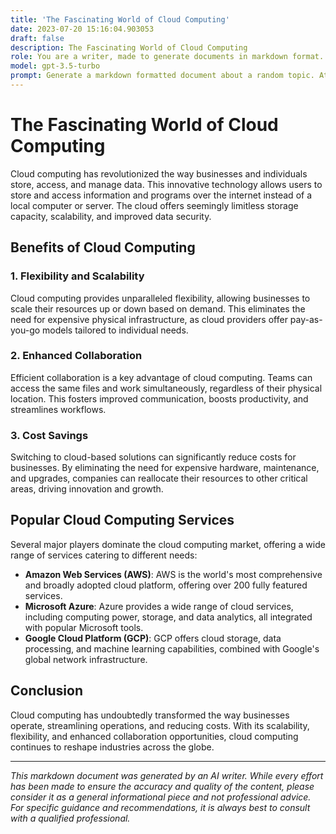 ```yaml
---
title: 'The Fascinating World of Cloud Computing'
date: 2023-07-20 15:16:04.903053
draft: false
description: The Fascinating World of Cloud Computing
role: You are a writer, made to generate documents in markdown format. It is very important that all of the documents you generate are in valid markdown format.
model: gpt-3.5-turbo
prompt: Generate a markdown formatted document about a random topic. At the bottom, include a disclaimer explaining that the document was generated by you. The first line of the document should be the title. Make sure that the entire document is in proper markdown format, using a mix of various tags to make the document visually appealing.
---
```


# The Fascinating World of Cloud Computing

Cloud computing has revolutionized the way businesses and individuals store, access, and manage data. This innovative technology allows users to store and access information and programs over the internet instead of a local computer or server. The cloud offers seemingly limitless storage capacity, scalability, and improved data security. 

## Benefits of Cloud Computing

### 1. Flexibility and Scalability
Cloud computing provides unparalleled flexibility, allowing businesses to scale their resources up or down based on demand. This eliminates the need for expensive physical infrastructure, as cloud providers offer pay-as-you-go models tailored to individual needs.

### 2. Enhanced Collaboration
Efficient collaboration is a key advantage of cloud computing. Teams can access the same files and work simultaneously, regardless of their physical location. This fosters improved communication, boosts productivity, and streamlines workflows.

### 3. Cost Savings
Switching to cloud-based solutions can significantly reduce costs for businesses. By eliminating the need for expensive hardware, maintenance, and upgrades, companies can reallocate their resources to other critical areas, driving innovation and growth.

## Popular Cloud Computing Services

Several major players dominate the cloud computing market, offering a wide range of services catering to different needs:

- **Amazon Web Services (AWS)**: AWS is the world's most comprehensive and broadly adopted cloud platform, offering over 200 fully featured services.
- **Microsoft Azure**: Azure provides a wide range of cloud services, including computing power, storage, and data analytics, all integrated with popular Microsoft tools.
- **Google Cloud Platform (GCP)**: GCP offers cloud storage, data processing, and machine learning capabilities, combined with Google's global network infrastructure.

## Conclusion

Cloud computing has undoubtedly transformed the way businesses operate, streamlining operations, and reducing costs. With its scalability, flexibility, and enhanced collaboration opportunities, cloud computing continues to reshape industries across the globe.

---

*This markdown document was generated by an AI writer. While every effort has been made to ensure the accuracy and quality of the content, please consider it as a general informational piece and not professional advice. For specific guidance and recommendations, it is always best to consult with a qualified professional.*